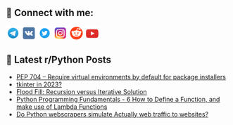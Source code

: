 ## 🔎 Connect with me:
[<img src="https://github.com/bullbesh/bullbesh/blob/main/images/Telegram.png" width="32" height="32" />](https://t.me/bullbesh)
[<img src="https://github.com/bullbesh/bullbesh/blob/main/images/VK.png" width="32" height="32" />](https://vk.com/bullbesh)
[<img src="https://github.com/bullbesh/bullbesh/blob/main/images/Twitter.png" width="32" height="32" />](https://twitter.com/bullbesh1)
[<img src="https://github.com/bullbesh/bullbesh/blob/main/images/Instagram.png" width="32" height="32" />](https://www.instagram.com/bullbesh)
[<img src="https://github.com/bullbesh/bullbesh/blob/main/images/Reddit.png" width="32" height="32" />](https://www.reddit.com/user/bullbesh)
[<img src="https://github.com/bullbesh/bullbesh/blob/main/images/YouTube.png" width="32" height="32" />](https://www.youtube.com/channel/UCtfjRs6uzgq5mfm8S06WTcg)

## 📕 Latest r/Python Posts
<!-- BLOG-POST-LIST:START -->
- [PEP 704 – Require virtual environments by default for package installers](https://www.reddit.com/r/Python/comments/10l5mmk/pep_704_require_virtual_environments_by_default/)
- [tkinter in 2023?](https://www.reddit.com/r/Python/comments/10l4qv9/tkinter_in_2023/)
- [Flood Fill: Recursion versus Iterative Solution](https://www.reddit.com/r/Python/comments/10l3jyx/flood_fill_recursion_versus_iterative_solution/)
- [Python Programming Fundamentals - 6 How to Define a Function, and make use of Lambda Functions](https://www.reddit.com/r/Python/comments/10l344w/python_programming_fundamentals_6_how_to_define_a/)
- [Do Python webscrapers simulate Actually web traffic to websites?](https://www.reddit.com/r/Python/comments/10l25ii/do_python_webscrapers_simulate_actually_web/)
<!-- BLOG-POST-LIST:END -->
